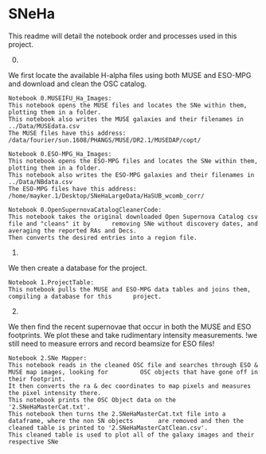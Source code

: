 # SNeHa

This readme will detail the notebook order and processes used in this project. 

0.
We first locate the available H-alpha files using both MUSE and ESO-MPG and download and clean the OSC catalog.

	Notebook 0.MUSEIFU_Ha_Images:
	This notebook opens the MUSE files and locates the SNe within them, plotting them in a folder.
	This notebook also writes the MUSE galaxies and their filenames in ../Data/MUSEdata.csv
	The MUSE files have this address: /data/fourier/sun.1608/PHANGS/MUSE/DR2.1/MUSEDAP/copt/

	Notebook 0.ESO-MPG_Ha_Images:
	This notebook opens the ESO-MPG files and locates the SNe within them, plotting them in a folder.
	This notebook also writes the ESO-MPG galaxies and their filenames in ../Data/NBdata.csv
	The ESO-MPG files have this address: /home/mayker.1/Desktop/SNeHaLargeData/HaSUB_wcomb_corr/

	Notebook 0.OpenSupernovaCatalogCleanerCode:
	This notebook takes the original downloaded Open Supernova Catalog csv file and "cleans" it by 		removing SNe without discovery dates, and averaging the reported RAs and Decs.
	Then converts the desired entries into a region file.

1.
We then create a database for the project.

	Notebook 1.ProjectTable:
	This notebook pulls the MUSE and ESO-MPG data tables and joins them, compiling a database for this 		project.


2.
We then find the recent supernovae that occur in both the MUSE and ESO footprints. We plot these and take rudimentary intensity measurements. !we still need to measure errors and record beamsize for ESO files!

	Notebook 2.SNe Mapper:
	This notebook reads in the cleaned OSC file and searches through ESO & MUSE map images, looking for 		OSC objects that have gone off in their footprint. 
	It then converts the ra & dec coordinates to map pixels and measures the pixel intensity there.
	This notebook prints the OSC Object data on the '2.SNeHaMasterCat.txt'. 
	This notebook then turns the 2.SNeHaMasterCat.txt file into a dataframe, where the non SN objects 		are removed and then the cleaned table is printed to '2.SNeHaMasterCatClean.csv'.
	This cleaned table is used to plot all of the galaxy images and their respective SNe 




